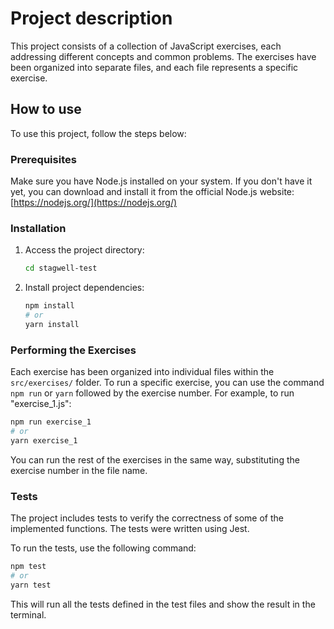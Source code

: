 # Project description

This project consists of a collection of JavaScript exercises, each addressing different concepts and common problems. The exercises have been organized into separate files, and each file represents a specific exercise.

## How to use

To use this project, follow the steps below:

### Prerequisites

Make sure you have Node.js installed on your system. If you don't have it yet, you can download and install it from the official Node.js website: [https://nodejs.org/](https://nodejs.org/)

### Installation

1. Access the project directory:

   ```bash
   cd stagwell-test
   ```

2. Install project dependencies:
   ```bash
   npm install
   # or
   yarn install
   ```

### Performing the Exercises

Each exercise has been organized into individual files within the `src/exercises/` folder. To run a specific exercise, you can use the command `npm run` or `yarn` followed by the exercise number. For example, to run "exercise_1.js":

```bash
npm run exercise_1
# or
yarn exercise_1
```

You can run the rest of the exercises in the same way, substituting the exercise number in the file name.

### Tests

The project includes tests to verify the correctness of some of the implemented functions. The tests were written using Jest.

To run the tests, use the following command:

```bash
npm test
# or
yarn test
```

This will run all the tests defined in the test files and show the result in the terminal.
